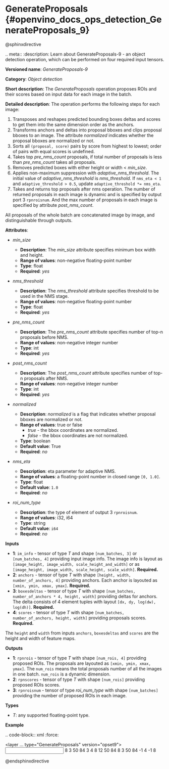 # GenerateProposals {#openvino_docs_ops_detection_GenerateProposals_9}

@sphinxdirective

.. meta::
  :description: Learn about GenerateProposals-9 - an object detection operation, 
                which can be performed on four required input tensors.

**Versioned name**: *GenerateProposals-9*

**Category**: *Object detection*

**Short description**: The *GenerateProposals* operation proposes ROIs and their scores
based on input data for each image in the batch.

**Detailed description**: The operation performs the following steps for each image:

1. Transposes and reshapes predicted bounding boxes deltas and scores to get them into the same dimension order as the
   anchors.
2. Transforms anchors and deltas into proposal bboxes and clips proposal bboxes to an image. The attribute *normalized*
   indicates whether the proposal bboxes are normalized or not.
3. Sorts all ``(proposal, score)`` pairs by score from highest to lowest; order of pairs with equal scores is undefined.
4. Takes top *pre_nms_count* proposals, if total number of proposals is less than *pre_nms_count* takes all proposals.
5. Removes predicted boxes with either height or width < *min_size*.
6. Applies non-maximum suppression with *adaptive_nms_threshold*. The initial value of *adaptive_nms_threshold* is
   *nms_threshold*. If ``nms_eta < 1`` and ``adaptive_threshold > 0.5``, update ``adaptive_threshold *= nms_eta``.
7. Takes and returns top proposals after nms operation. The number of returned proposals in each image is dynamic 
   and is specified by output port 3 ``rpnroisnum``. And the max number of proposals in each image is specified 
   by attribute *post_nms_count*.

All proposals of the whole batch are concatenated image by image, and distinguishable through outputs.

**Attributes**:

* *min_size*

    * **Description**: The *min_size* attribute specifies minimum box width and height.
    * **Range of values**: non-negative floating-point number
    * **Type**: float
    * **Required**: *yes*

* *nms_threshold*

    * **Description**: The *nms_threshold* attribute specifies threshold to be used in the NMS stage.
    * **Range of values**: non-negative floating-point number
    * **Type**: float
    * **Required**: *yes*

* *pre_nms_count*

    * **Description**: The *pre_nms_count* attribute specifies number of top-n proposals before NMS.
    * **Range of values**: non-negative integer number
    * **Type**: int
    * **Required**: *yes*

* *post_nms_count*

    * **Description**: The *post_nms_count* attribute specifies number of top-n proposals after NMS.
    * **Range of values**: non-negative integer number
    * **Type**: int
    * **Required**: *yes*

* *normalized*

    * **Description**: *normalized* is a flag that indicates whether proposal bboxes are normalized or not.
    * **Range of values**: true or false
      * *true* - the bbox coordinates are normalized.
      * *false* - the bbox coordinates are not normalized.
    * **Type**: boolean
    * **Default value**: True
    * **Required**: *no*

* *nms_eta*

    * **Description**: eta parameter for adaptive NMS.
    * **Range of values**: a floating-point number in closed range ``[0, 1.0]``.
    * **Type**: float
    * **Default value**: ``1.0``
    * **Required**: *no*

* *roi_num_type*

    * **Description**: the type of element of output 3 ``rpnroisnum``.
    * **Range of values**: i32, i64
    * **Type**: string
    * **Default value**: ``i64``
    * **Required**: *no*

**Inputs**

* **1**: ``im_info`` - tensor of type *T* and shape ``[num_batches, 3]`` or ``[num_batches, 4]`` providing 
  input image info. The image info is layout as ``[image_height, image_width, scale_height_and_width]`` or as 
  ``[image_height, image_width, scale_height, scale_width]``. **Required.**
* **2**: ``anchors`` - tensor of type *T* with shape ``[height, width, number_of_anchors, 4]`` providing anchors. 
  Each anchor is layouted as ``[xmin, ymin, xmax, ymax]``. **Required.**
* **3**: ``boxesdeltas`` - tensor of type *T* with shape ``[num_batches, number_of_anchors * 4, height, width]`` 
  providing deltas for anchors. The delta consists of 4 element tuples with layout ``[dx, dy, log(dw), log(dh)]``. **Required.**
* **4**: ``scores`` - tensor of type *T* with shape ``[num_batches, number_of_anchors, height, width]`` providing proposals scores. **Required.**

The ``height`` and ``width`` from inputs ``anchors``, ``boxesdeltas`` and ``scores`` are the height and width of feature maps.

**Outputs**

* **1**: ``rpnrois`` - tensor of type *T* with shape ``[num_rois, 4]`` providing proposed ROIs. 
  The proposals are layouted as ``[xmin, ymin, xmax, ymax]``. The ``num_rois`` means the total proposals 
  number of all the images in one batch. ``num_rois`` is a dynamic dimension.
* **2**: ``rpnscores`` - tensor of type *T* with shape ``[num_rois]`` providing proposed ROIs scores.
* **3**: ``rpnroisnum`` - tensor of type *roi_num_type* with shape ``[num_batches]`` providing the number 
  of proposed ROIs in each image.

**Types**

* *T*: any supported floating-point type.

**Example**

.. code-block:: xml
   :force:

   <layer ... type="GenerateProposals" version="opset9">
       <data min_size="0.0" nms_threshold="0.699999988079071" post_nms_count="1000" pre_nms_count="1000" roi_num_type="i32"/>
       <input>
           <port id="0">
               <dim>8</dim>
               <dim>3</dim>
           </port>
           <port id="1">
               <dim>50</dim>
               <dim>84</dim>
               <dim>3</dim>
               <dim>4</dim>
           </port>
           <port id="2">
               <dim>8</dim>
               <dim>12</dim>
               <dim>50</dim>
               <dim>84</dim>
           </port>
           <port id="3">
               <dim>8</dim>
               <dim>3</dim>
               <dim>50</dim>
               <dim>84</dim>
           </port>
       </input>
       <output>
           <port id="4" precision="FP32">
               <dim>-1</dim>
               <dim>4</dim>
           </port>
           <port id="5" precision="FP32">
               <dim>-1</dim>
           </port>
           <port id="6" precision="I32">
               <dim>8</dim>
           </port>
       </output>
   </layer>

@endsphinxdirective



